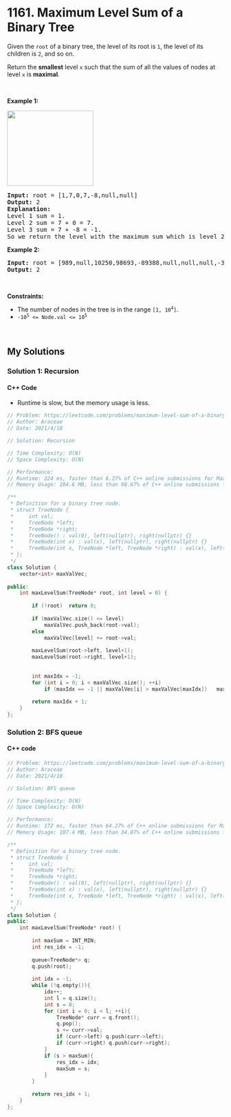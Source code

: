 # 1161. Maximum Level Sum of a Binary Tree

<div><p>Given the <code>root</code> of a binary tree, the level of its root is <code>1</code>, the level of its children is <code>2</code>, and so on.</p>

<p>Return the <strong>smallest</strong> level <code>x</code> such that the sum of all the values of nodes at level <code>x</code> is <strong>maximal</strong>.</p>

<p>&nbsp;</p>
<p><strong>Example 1:</strong></p>
<img alt="" src="https://assets.leetcode.com/uploads/2019/05/03/capture.JPG" style="width: 200px; height: 175px;">
<pre><strong>Input:</strong> root = [1,7,0,7,-8,null,null]
<strong>Output:</strong> 2
<strong>Explanation: </strong>
Level 1 sum = 1.
Level 2 sum = 7 + 0 = 7.
Level 3 sum = 7 + -8 = -1.
So we return the level with the maximum sum which is level 2.
</pre>

<p><strong>Example 2:</strong></p>

<pre><strong>Input:</strong> root = [989,null,10250,98693,-89388,null,null,null,-32127]
<strong>Output:</strong> 2
</pre>

<p>&nbsp;</p>
<p><strong>Constraints:</strong></p>

<ul>
	<li>The number of nodes in the tree is in the range <code>[1, 10<sup>4</sup>]</code>.</li>
	<li><code>-10<sup>5</sup> &lt;= Node.val &lt;= 10<sup>5</sup></code></li>
</ul>
</div>

<p>&nbsp;</p>

## My Solutions
### Solution 1: Recursion
#### C++ Code
- Runtime is slow, but the memory usage is less.
```cpp
// Problem: https://leetcode.com/problems/maximum-level-sum-of-a-binary-tree/
// Author: Araceae
// Date: 2021/4/18

// Solution: Recursion

// Time Complexity: O(N)
// Space Complexity: O(N)

// Performance:
// Runtime: 224 ms, faster than 6.27% of C++ online submissions for Maximum Level Sum of a Binary Tree.
// Memory Usage: 104.6 MB, less than 98.67% of C++ online submissions for Maximum Level Sum of a Binary Tree.

/**
 * Definition for a binary tree node.
 * struct TreeNode {
 *     int val;
 *     TreeNode *left;
 *     TreeNode *right;
 *     TreeNode() : val(0), left(nullptr), right(nullptr) {}
 *     TreeNode(int x) : val(x), left(nullptr), right(nullptr) {}
 *     TreeNode(int x, TreeNode *left, TreeNode *right) : val(x), left(left), right(right) {}
 * };
 */
class Solution {
    vector<int> maxValVec;
    
public:
    int maxLevelSum(TreeNode* root, int level = 0) {
        
        if (!root)  return 0;
        
        if (maxValVec.size() <= level)
            maxValVec.push_back(root->val);
        else
            maxValVec[level] += root->val;
        
        maxLevelSum(root->left, level+1);
        maxLevelSum(root->right, level+1);
        
        
        int maxIdx = -1;
        for (int i = 0; i < maxValVec.size(); ++i)
            if (maxIdx == -1 || maxValVec[i] > maxValVec[maxIdx])   maxIdx = i;
        
        return maxIdx + 1;
    }
};
```

### Solution 2: BFS queue
#### C++ code
```cpp
// Problem: https://leetcode.com/problems/maximum-level-sum-of-a-binary-tree/
// Author: Araceae
// Date: 2021/4/18

// Solution: BFS queue

// Time Complexity: O(N)
// Space Complexity: O(N)

// Performance:
// Runtime: 172 ms, faster than 64.27% of C++ online submissions for Maximum Level Sum of a Binary Tree.
// Memory Usage: 107.4 MB, less than 34.07% of C++ online submissions for Maximum Level Sum of a Binary Tree.

/**
 * Definition for a binary tree node.
 * struct TreeNode {
 *     int val;
 *     TreeNode *left;
 *     TreeNode *right;
 *     TreeNode() : val(0), left(nullptr), right(nullptr) {}
 *     TreeNode(int x) : val(x), left(nullptr), right(nullptr) {}
 *     TreeNode(int x, TreeNode *left, TreeNode *right) : val(x), left(left), right(right) {}
 * };
 */
class Solution {
public:
    int maxLevelSum(TreeNode* root) {
        
        int maxSum = INT_MIN;
        int res_idx = -1;
        
        queue<TreeNode*> q;
        q.push(root);
        
        int idx = -1;
        while (!q.empty()){
            idx++;
            int l = q.size();
            int s = 0;
            for (int i = 0; i < l; ++i){
                TreeNode* curr = q.front();
                q.pop();
                s += curr->val;
                if (curr->left) q.push(curr->left);
                if (curr->right) q.push(curr->right);
            }
            if (s > maxSum){
                res_idx = idx;
                maxSum = s;
            }
        }
        
        return res_idx + 1;
    }
};
```